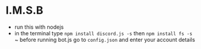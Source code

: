 # I.M.S.B
- run this with nodejs
- in the terminal type `npm install discord.js -s` then `npm install fs -s`
~ before running bot.js go to `config.json` and enter your account details
